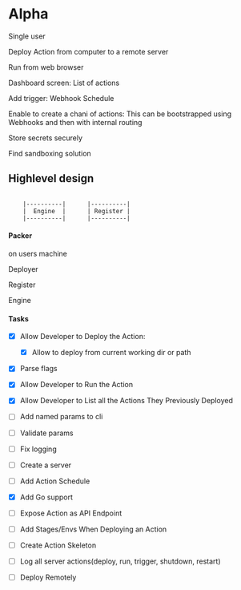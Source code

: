 
# Alpha

Single user

Deploy Action from computer to a remote server

Run from web browser

Dashboard screen:
    List of actions
    
Add trigger:
    Webhook
    Schedule

Enable to create a chani of actions:
    This can be bootstrapped using Webhooks and then with internal routing
    
Store secrets securely

Find sandboxing solution
## Highlevel design

```
 
    |----------|      |----------|        
    |  Engine  |      | Register |  
    |----------|      |----------|

```

#### Packer

on users machine


Deployer

Register

Engine





#### Tasks
- [x] Allow Developer to Deploy the Action:
  
  - [x] Allow to deploy from current working dir or path  
  
- [x] Parse flags

- [x] Allow Developer to Run the Action

- [x] Allow Developer to List all the Actions They Previously Deployed

- [ ] Add named params to cli

- [ ] Validate params

- [ ] Fix logging 

- [ ] Create a server

- [ ] Add Action Schedule

- [x] Add Go support

- [ ] Expose Action as API Endpoint

- [ ] Add Stages/Envs When Deploying an Action 

- [ ] Create Action Skeleton 

- [ ] Log all server actions(deploy, run, trigger, shutdown, restart)

- [ ] Deploy Remotely 